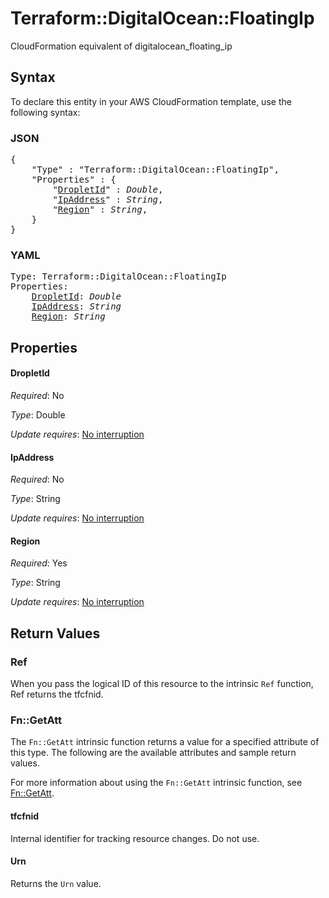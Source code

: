 # Terraform::DigitalOcean::FloatingIp

CloudFormation equivalent of digitalocean_floating_ip

## Syntax

To declare this entity in your AWS CloudFormation template, use the following syntax:

### JSON

<pre>
{
    "Type" : "Terraform::DigitalOcean::FloatingIp",
    "Properties" : {
        "<a href="#dropletid" title="DropletId">DropletId</a>" : <i>Double</i>,
        "<a href="#ipaddress" title="IpAddress">IpAddress</a>" : <i>String</i>,
        "<a href="#region" title="Region">Region</a>" : <i>String</i>,
    }
}
</pre>

### YAML

<pre>
Type: Terraform::DigitalOcean::FloatingIp
Properties:
    <a href="#dropletid" title="DropletId">DropletId</a>: <i>Double</i>
    <a href="#ipaddress" title="IpAddress">IpAddress</a>: <i>String</i>
    <a href="#region" title="Region">Region</a>: <i>String</i>
</pre>

## Properties

#### DropletId

_Required_: No

_Type_: Double

_Update requires_: [No interruption](https://docs.aws.amazon.com/AWSCloudFormation/latest/UserGuide/using-cfn-updating-stacks-update-behaviors.html#update-no-interrupt)

#### IpAddress

_Required_: No

_Type_: String

_Update requires_: [No interruption](https://docs.aws.amazon.com/AWSCloudFormation/latest/UserGuide/using-cfn-updating-stacks-update-behaviors.html#update-no-interrupt)

#### Region

_Required_: Yes

_Type_: String

_Update requires_: [No interruption](https://docs.aws.amazon.com/AWSCloudFormation/latest/UserGuide/using-cfn-updating-stacks-update-behaviors.html#update-no-interrupt)

## Return Values

### Ref

When you pass the logical ID of this resource to the intrinsic `Ref` function, Ref returns the tfcfnid.

### Fn::GetAtt

The `Fn::GetAtt` intrinsic function returns a value for a specified attribute of this type. The following are the available attributes and sample return values.

For more information about using the `Fn::GetAtt` intrinsic function, see [Fn::GetAtt](https://docs.aws.amazon.com/AWSCloudFormation/latest/UserGuide/intrinsic-function-reference-getatt.html).

#### tfcfnid

Internal identifier for tracking resource changes. Do not use.

#### Urn

Returns the <code>Urn</code> value.

